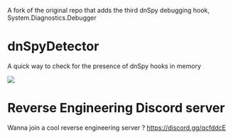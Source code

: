 A fork of the original repo that adds the third dnSpy debugging hook, System.Diagnostics.Debugger

# dnSpyDetector
A quick way to check for the presence of dnSpy hooks in memory


![](https://i.imgur.com/UE7fleD.png)

# Reverse Engineering Discord server
Wanna join a cool reverse engineering server ? https://discord.gg/qcfddcE
